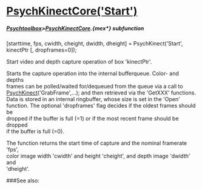 # [PsychKinectCore('Start')](PsychKinectCore-Start) 
##### [Psychtoolbox](Psychtoolbox)>[PsychKinectCore](PsychKinectCore).{mex*} subfunction

[starttime, fps, cwidth, cheight, dwidth, dheight] = PsychKinect('Start', kinectPtr [, dropframes=0]);

Start video and depth capture operation of box 'kinectPtr'.  
  
Starts the capture operation into the internal bufferqueue. Color- and depths  
frames can be polled/waited for/dequeued from the queue via a call to  
[PsychKinect](PsychKinect)('GrabFrame',...); and then retrieved via the 'GetXXX' functions.  
Data is stored in an internal ringbuffer, whose size is set in the 'Open'  
function. The optional 'dropframes' flag decides if the oldest frames should be  
dropped if the buffer is full (=1) or if the most recent frame should be dropped  
if the buffer is full (=0).   
  
The function returns the start time of capture and the nominal framerate 'fps',  
color image width 'cwidth' and height 'cheight', and depth image 'dwidth' and  
'dheight'.  
  
  


###See also:

